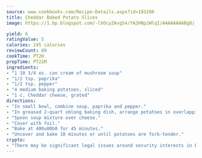 ```yaml
---
source: www.cookbooks.com/Recipe-Details.aspx?id=193280
title: Cheddar Baked Potato Slices
image: https://1.bp.blogspot.com/-lXOcyZAvgS4/YA2H0pzWlqI/AAAAAAAABg8/_HX4JI-WmFM0Tz684w_qYjP9vBzksmFNgCLcBGAsYHQ/s219/20.png

yield: 6
ratingValue: 5
calories: 245 calories
reviewCount: 89
cookTime: PT2H
prepTime: PT21M
ingredients:
- "1 10 3/4 oz. can cream of mushroom soup"
- "1/2 tsp. paprika"
- "1/2 tsp. pepper"
- "4 medium baking potatoes, sliced"
- "1 c. Cheddar cheese, grated"
directions:
- "In small bowl, combine soup, paprika and pepper."
- "In greased 2-quart oblong baking dish, arrange potatoes in overlapping rows. Sprinkle with cheese."
- "Spoon soup mixture over cheese."
- "Cover with foil."
- "Bake at 400u00b0 for 45 minutes."
- "Uncover and bake 10 minutes or until potatoes are fork-tender."
crypto:
- "There may be significant legal issues around security interests in Bitcoin."
---
```

